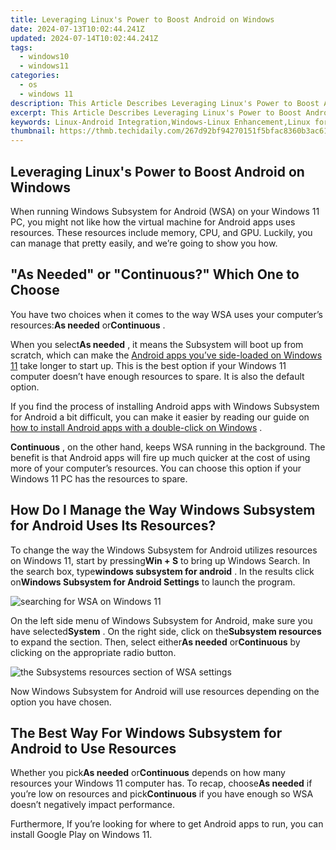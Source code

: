 ```yaml
---
title: Leveraging Linux's Power to Boost Android on Windows
date: 2024-07-13T10:02:44.241Z
updated: 2024-07-14T10:02:44.241Z
tags:
  - windows10
  - windows11
categories:
  - os
  - windows 11
description: This Article Describes Leveraging Linux's Power to Boost Android on Windows
excerpt: This Article Describes Leveraging Linux's Power to Boost Android on Windows
keywords: Linux-Android Integration,Windows-Linux Enhancement,Linux for Android Optimization,Cross-Platform OS Boosting,Linux Tools for Android Apps,Linux SDK for Android Development,Powering Android via Linux on PC
thumbnail: https://thmb.techidaily.com/267d92bf94270151f5bfac8360b3ac61e42f156ac8997243316d48f1378e1df1.jpg
---
```


## Leveraging Linux's Power to Boost Android on Windows

 When running Windows Subsystem for Android (WSA) on your Windows 11 PC, you might not like how the virtual machine for Android apps uses resources. These resources include memory, CPU, and GPU. Luckily, you can manage that pretty easily, and we’re going to show you how.

## "As Needed" or "Continuous?" Which One to Choose

 You have two choices when it comes to the way WSA uses your computer’s resources:**As needed** or**Continuous** .

 When you select**As needed** , it means the Subsystem will boot up from scratch, which can make the [Android apps you’ve side-loaded on Windows 11](https://www.makeuseof.com/windows-11-sideload-android-apps/) take longer to start up. This is the best option if your Windows 11 computer doesn’t have enough resources to spare. It is also the default option.

 If you find the process of installing Android apps with Windows Subsystem for Android a bit difficult, you can make it easier by reading our guide on [how to install Android apps with a double-click on Windows](https://www.makeuseof.com/install-android-apks-double-click-windows-11/) .

**Continuous** , on the other hand, keeps WSA running in the background. The benefit is that Android apps will fire up much quicker at the cost of using more of your computer’s resources. You can choose this option if your Windows 11 PC has the resources to spare.

## How Do I Manage the Way Windows Subsystem for Android Uses Its Resources?

 To change the way the Windows Subsystem for Android utilizes resources on Windows 11, start by pressing**Win + S** to bring up Windows Search. In the search box, type**windows subsystem for android** . In the results click on**Windows Subsystem for Android Settings** to launch the program.

![searching for WSA on Windows 11](https://static1.makeuseofimages.com/wordpress/wp-content/uploads/2023/02/wsa-search-windows-11.jpg)

 On the left side menu of Windows Subsystem for Android, make sure you have selected**System** . On the right side, click on the**Subsystem resources** to expand the section. Then, select either**As needed** or**Continuous** by clicking on the appropriate radio button.

![the Subsystems resources section of WSA settings](https://static1.makeuseofimages.com/wordpress/wp-content/uploads/2023/02/wsa-windows-subsystem-resources.jpg)

 Now Windows Subsystem for Android will use resources depending on the option you have chosen.

## The Best Way For Windows Subsystem for Android to Use Resources

 Whether you pick**As needed** or**Continuous** depends on how many resources your Windows 11 computer has. To recap, choose**As needed** if you’re low on resources and pick**Continuous** if you have enough so WSA doesn’t negatively impact performance.

 Furthermore, If you’re looking for where to get Android apps to run, you can install Google Play on Windows 11.


<ins class="adsbygoogle"
     style="display:block"
     data-ad-format="autorelaxed"
     data-ad-client="ca-pub-7571918770474297"
     data-ad-slot="1223367746"></ins>



<ins class="adsbygoogle"
     style="display:block"
     data-ad-client="ca-pub-7571918770474297"
     data-ad-slot="8358498916"
     data-ad-format="auto"
     data-full-width-responsive="true"></ins>




